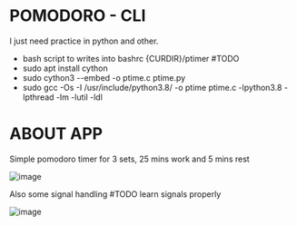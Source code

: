 # POMODORO - CLI

I just need practice in python and other.

- bash script to writes into bashrc {CURDIR}/ptimer #TODO
- sudo apt install cython
- sudo cython3 --embed -o ptime.c ptime.py
- sudo gcc -Os -I /usr/include/python3.8/ -o ptime  ptime.c -lpython3.8 -lpthread -lm -lutil -ldl


# ABOUT APP
Simple pomodoro timer for 3 sets, 25 mins work and 5 mins rest

![image](https://user-images.githubusercontent.com/60746011/139593082-5c1cf650-037b-4567-b474-a8bec636412f.png)

Also some signal handling         #TODO learn signals properly

![image](https://user-images.githubusercontent.com/60746011/139593129-9049edff-a941-4b2c-9ad2-3e8bc42b0225.png)
